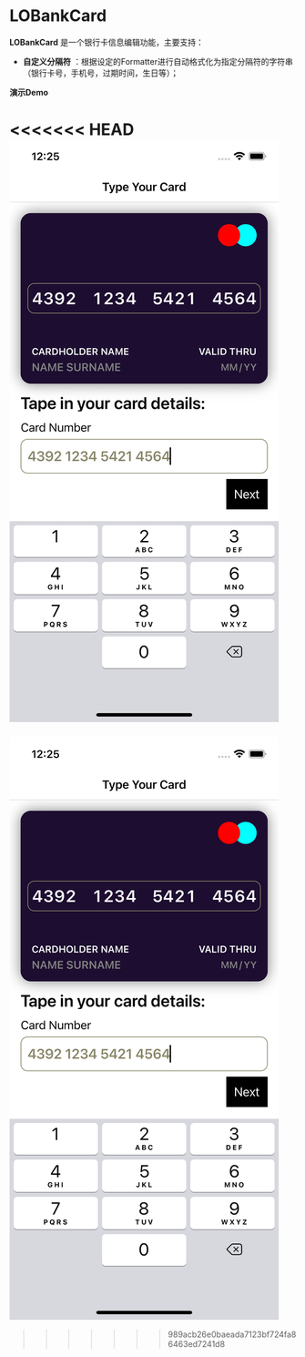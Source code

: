# LOBankCard

**LOBankCard** 是一个银行卡信息编辑功能，主要支持：
 
- **自定义分隔符** ：根据设定的Formatter进行自动格式化为指定分隔符的字符串（银行卡号，手机号，过期时间，生日等）；

**演示Demo**

<<<<<<< HEAD
![avatar](./demo.jpg)
=======
![avatar](./demo.png)
>>>>>>> 989acb26e0baeada7123bf724fa86463ed7241d8
